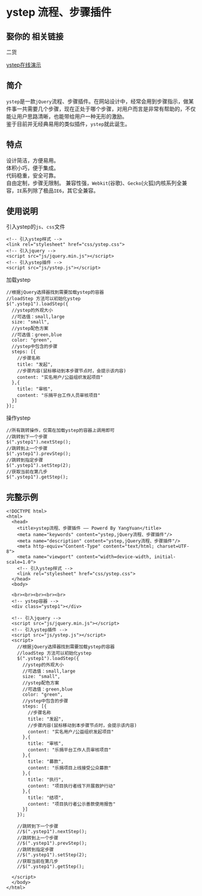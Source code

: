 ystep 流程、步骤插件
=============
娶你的
相关链接
-------------
二货
  
[ystep在线演示](http://www.kpdown.com/ystep/ "ystep在线演示-开辟软件站赞助")
  
简介
-------------
  
`ystep`是一款`jQuery`流程、步骤插件。在网站设计中，经常会用到步骤指示，做某件事一共需要几个步骤，现在正处于哪个步骤，对用户而言是非常有帮助的，不仅能让用户思路清晰，也能带给用户一种无形的激励。  
鉴于目前并无经典易用的类似插件，`ystep`就此诞生。  
  
特点
-------------
  
设计简洁，方便易用。  
体积小巧，便于集成。  
代码稳重，安全可靠。  
自由定制，步骤无限制。
兼容性强，`Webkit`(谷歌)、`Gecko`(火狐)内核系列全兼容，`IE`系列除了极品`IE6`，其它全兼容。  
  
使用说明
-------------
  
引入ystep的`js`、`css`文件  
  
    <!-- 引入ystep样式 -->
    <link rel="stylesheet" href="css/ystep.css">
    <!-- 引入jquery -->
    <script src="js/jquery.min.js"></script>
    <!-- 引入ystep插件 -->
    <script src="js/ystep.js"></script>
  
加载ystep  
  
    //根据jQuery选择器找到需要加载ystep的容器
    //loadStep 方法可以初始化ystep
    $(".ystep1").loadStep({
      //ystep的外观大小
      //可选值：small,large
      size: "small",
      //ystep配色方案
      //可选值：green,blue
      color: "green",
      //ystep中包含的步骤
      steps: [{
        //步骤名称
        title: "发起",
        //步骤内容(鼠标移动到本步骤节点时，会提示该内容)
        content: "实名用户/公益组织发起项目"
      },{
        title: "审核",
        content: "乐捐平台工作人员审核项目"
      }]
    });
  
操作ystep  
  
    //所有跳转操作，仅需在加载ystep的容器上调用即可
    //跳转到下一个步骤
    $(".ystep1").nextStep();
    //跳转到上一个步骤
    $(".ystep1").prevStep();
    //跳转到指定步骤
    $(".ystep1").setStep(2);
    //获取当前在第几步
    $(".ystep1").getStep();
  
完整示例
-------------
  
    <!DOCTYPE html>
    <html>
      <head>
        <title>ystep流程、步骤插件 —— Powerd By YangYuan</title>
        <meta name="keywords" content="ystep,jQuery流程、步骤插件"/>
        <meta name="description" content="ystep,jQuery流程、步骤插件"/>
        <meta http-equiv="Content-Type" content="text/html; charset=UTF-8">
        <meta name="viewport" content="width=device-width, initial-scale=1.0">
        <!-- 引入ystep样式 -->
        <link rel="stylesheet" href="css/ystep.css">
      </head>
      <body>
      
      <br><br><br><br><br>
      <!-- ystep容器 -->
      <div class="ystep1"></div>
      
      <!-- 引入jquery -->
      <script src="js/jquery.min.js"></script>
      <!-- 引入ystep插件 -->
      <script src="js/ystep.js"></script>
      <script>
        //根据jQuery选择器找到需要加载ystep的容器
        //loadStep 方法可以初始化ystep
        $(".ystep1").loadStep({
          //ystep的外观大小
          //可选值：small,large
          size: "small",
          //ystep配色方案
          //可选值：green,blue
          color: "green",
          //ystep中包含的步骤
          steps: [{
            //步骤名称
            title: "发起",
            //步骤内容(鼠标移动到本步骤节点时，会提示该内容)
            content: "实名用户/公益组织发起项目"
          },{
            title: "审核",
            content: "乐捐平台工作人员审核项目"
          },{
            title: "募款",
            content: "乐捐项目上线接受公众募款"
          },{
            title: "执行",
            content: "项目执行者线下开展救护行动"
          },{
            title: "结项",
            content: "项目执行者公示善款使用报告"
          }]
        });
        
        //跳转到下一个步骤
        //$(".ystep1").nextStep();
        //跳转到上一个步骤
        //$(".ystep1").prevStep();
        //跳转到指定步骤
        //$(".ystep1").setStep(2);
        //获取当前在第几步
        //$(".ystep1").getStep();
        
      </script>
      </body>
    </html>
  